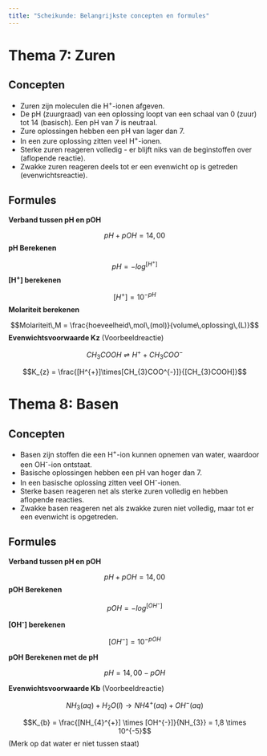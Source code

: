```yaml
---
title: "Scheikunde: Belangrijkste concepten en formules"
---
```

# Thema 7: Zuren
## Concepten
- Zuren zijn moleculen die H<sup>+</sup>-ionen afgeven.
- De pH (zuurgraad) van een oplossing loopt van een schaal van 0 (zuur) tot 14 (basisch). Een pH van 7 is neutraal.
- Zure oplossingen hebben een pH van lager dan 7.
- In een zure oplossing zitten veel H<sup>+</sup>-ionen.
- Sterke zuren reageren volledig - er blijft niks van de beginstoffen over (aflopende reactie).
- Zwakke zuren reageren deels tot er een evenwicht op is getreden (evenwichtsreactie).
## Formules
**Verband tussen pH en pOH**

$$pH + pOH = 14,00$$
**pH Berekenen**

$$pH = -log^{[H^{+}]}$$
**\[H<sup>+</sup>\] berekenen**

$$[H^{+}] = 10^{-pH}$$
**Molariteit berekenen**

$$Molariteit\,M = \frac{hoeveelheid\,mol\,(mol)}{volume\,oplossing\,(L)}$$
**Evenwichtsvoorwaarde Kz**
(Voorbeeldreactie)

$$CH_{3}COOH \rightleftharpoons H^{+} + CH_{3}COO^{-}$$

$$K_{z} = \frac{[H^{+}]\times[CH_{3}COO^{-}]}{[CH_{3}COOH]}$$
# Thema 8: Basen
## Concepten
- Basen zijn stoffen die een H<sup>+</sup>-ion kunnen opnemen van water, waardoor een OH<sup>-</sup>-ion ontstaat.
- Basische oplossingen hebben een pH van hoger dan 7.
- In een basische oplossing zitten veel OH<sup>-</sup>-ionen.
- Sterke basen reageren net als sterke zuren volledig en hebben aflopende reacties.
- Zwakke basen reageren net als zwakke zuren niet volledig, maar tot er een evenwicht is opgetreden.
## Formules
**Verband tussen pH en pOH**

$$pH + pOH = 14,00$$
**pOH Berekenen**

$$pOH = -log^{[OH^{-}]}$$

**\[OH<sup>-</sup>\] berekenen**

$$[OH^{-}] = 10^{-pOH}$$

**pOH Berekenen met de pH**

$$pH = 14,00 - pOH$$

**Evenwichtsvoorwaarde Kb**
(Voorbeeldreactie)

$$NH_{3} (aq) + H_{2}O (l) \rightarrow NH4^{+} (aq) + OH^{-} (aq)$$

$$K_{b} = \frac{[NH_{4}^{+}] \times [OH^{-}]}{NH_{3}} = 1,8 \times 10^{-5}$$
(Merk op dat water er niet tussen staat)